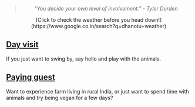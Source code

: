 <!--

Title: Visit

-->
> <center><i>“You decide your own level of involvement.” - Tyler Durden</i></center>

<!--
<div class="youtube-player" data-id="dJL3PWM6Dng"></div>
-->
<center>
[Click to check the weather before you head down!](https://www.google.co.in/search?q=dhanotu+weather)
</center>

[Day visit](/?p=directions)
--
If you just want to swing by, say hello and play with the animals. 

<!--
[Volunteer](/?p=volunteer)
--
Got 3 days or more, and want to learn about animal welfare and farm work?

[Work exchange](/?p=workexchange)
--
Vegan meals and accomodation in exchange of 36 hours of work. 

Long termer
--
Interested in being part of "Peepal Farm" for long? If one of these [positions](/?p=positions) fancy you, come for work exchange, discuss your vision, hear ours and lets see if there is overlap. 
-->

[Paying guest](/?p=farmstay)
--

Want to experience farm living in rural India, or just want to spend time with animals and try being vegan for a few days? 

<!--

Experteering:

* **Artist:** We have a lot of blank space from walls to bambooo beams which we want to fill with art!
* **Natural Farmer, Experienced Gardener**  
* **Eco builder, Mason:** Builders experienced in working with natural materials. We have requirements like rocket stove, solar dehydrator, composting toilets, small single room structures to a complete earthbag eco dome!  
* **Carpenter:** If you can fix old doors and windows with hand tools :)
* **Veterinarian**
* **Fundraiser** 

-->
